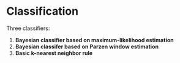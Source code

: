 # Classification

Three classifiers:

1. **Bayesian classifier based on maximum-likelihood estimation**
2. **Bayesian classifer based on Parzen window estimation**
3. **Basic k-nearest neighbor rule**
